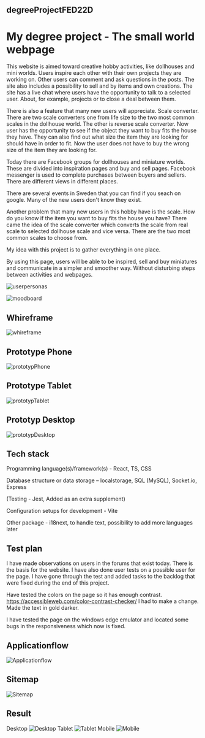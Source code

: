 ## degreeProjectFED22D
# My degree project - The small world webpage

This website is aimed toward creative hobby activities, like dollhouses and mini worlds. Users inspire each other with their own projects they are working on. Other users can comment and ask questions in the posts. The site also includes a possibility to sell and by items and own creations. The site has a live chat where users have the opportunity to talk to a selected user. About, for example, projects or to close a deal between them.  

There is also a feature that many new users will appreciate. Scale converter. There are two scale converters one from life size to the two most common scales in the dollhouse world. The other is reverse scale converter. Now user has the opportunity to see if the object they want to buy fits the house they have. They can also find out what size the item they are looking for should have in order to fit. Now the user does not have to buy the wrong size of the item they are looking for. 

Today there are Facebook groups for dollhouses and miniature worlds. These are divided into inspiration pages and buy and sell pages. Facebook messenger is used to complete purchases between buyers and sellers. There are different views in different places.  

There are several events in Sweden that you can find if you seach on google. Many of the new users don't know they exist.  

Another problem that many new users in this hobby have is the scale. How do you know if the item you want to buy fits the house you have? There came the idea of the scale converter which converts the scale from real scale to selected dollhouse scale and vice versa. There are the two most common scales to choose from. 

My idea with this project is to gather everything in one place. 

By using this page, users will be able to be inspired, sell and buy miniatures and communicate in a simpler and smoother way. Without disturbing steps between activities and webpages. 

![userpersonas](./frontend/src/assets/userpersonas.jpg)

![moodboard](./frontend/src/assets/moodboard.jpg)

## Whireframe
![whireframe](./frontend/src/assets/whireframe.jpg)

## Prototype Phone
![prototypPhone](./frontend/src/assets/prototypphone.jpg)

## Prototype Tablet
![prototypTablet](./frontend/src/assets/prototyptablet.jpg)

## Prototyp Desktop
![prototypDesktop](./frontend/src/assets/prototypdesktop.jpg)


## Tech stack 

Programming language(s)/framework(s) - React, TS, CSS 

Database structure or data storage – localstorage, SQL (MySQL), Socket.io, Express 

(Testing - Jest, Added as an extra supplement) 

Configuration setups for development - Vite 

Other package - i18next, to handle text, possibility to add more languages ​​later

## Test plan 
I have made observations on users in the forums that exist today. There is the basis for the website. I have also done user tests on a possible user for the page. I have gone through the test and added tasks to the backlog that were fixed during the end of this project. 

Have tested the colors on the page so it has enough contrast. https://accessibleweb.com/color-contrast-checker/ I had to make a change. Made the text in gold darker.  

I have tested the page on the windows edge emulator and located some bugs in the responsiveness which now is fixed.

## Applicationflow
![Applicationflow](./frontend/src/assets/applicationflow.jpg)
## Sitemap
![Sitemap](./frontend/src/assets/sitemap.jpg)

## Result 
Desktop
![Desktop](./frontend/src/assets/Desktop.jpg)
Tablet
![Tablet](./frontend/src/assets/Tablet.jpg)
Mobile
![Mobile](./frontend/src/assets/Mobile.jpg)

